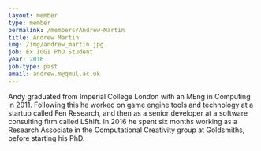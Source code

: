 ```yaml
---
layout: member
type: member
permalink: /members/Andrew-Martin
title: Andrew Martin
img: /img/andrew_martin.jpg
job: Ex IGGI PhD Student
year: 2016
job-type: past
email: andrew.m@qmul.ac.uk
---
```


Andy graduated from Imperial College London with an MEng in Computing in 2011. Following this he worked on game engine tools and technology at a startup called Fen Research, and then as a senior developer at a software consulting firm called LShift. In 2016 he spent six months working as a Research Associate in the Computational Creativity group at Goldsmiths, before starting his PhD.

